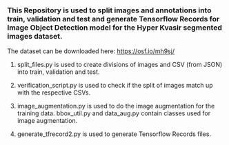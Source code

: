 ### **This Repository is used to split images and annotations into train, validation and test and generate Tensorflow Records for Image Object Detection model for the Hyper Kvasir segmented images dataset.**

The dataset can be downloaded here: https://osf.io/mh9sj/

1. split_files.py is used to create divisions of images and CSV (from JSON) into train, validation and test.

2. verification_script.py is used to check if the split of images match up with the respective CSVs.

3. image_augmentation.py is used to do the image augmentation for the training data. bbox_util.py and data_aug.py contain classes used for image augmentation. 

4. generate_tfrecord2.py is used to generate Tensorflow Records files.
